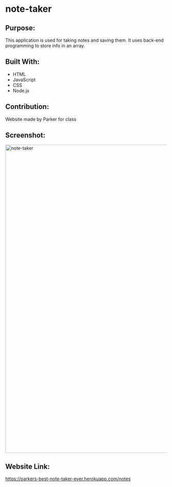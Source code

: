# note-taker

## Purpose:
This application is used for taking notes and saving them. It uses back-end programming to store info in an array.

## Built With:
* HTML
* JavaScript
* CSS
* Node.js

## Contribution:
Website made by Parker for class

## Screenshot:
<img width="960" alt="note-taker" src="https://user-images.githubusercontent.com/80490941/125328154-36469580-e301-11eb-91b0-0afb4f8d4460.PNG">

## Website Link:
https://parkers-best-note-taker-ever.herokuapp.com/notes
